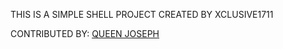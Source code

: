 THIS IS A SIMPLE SHELL PROJECT CREATED BY XCLUSIVE1711

CONTRIBUTED BY: [QUEEN JOSEPH](https://github.com/Nations-Light)
